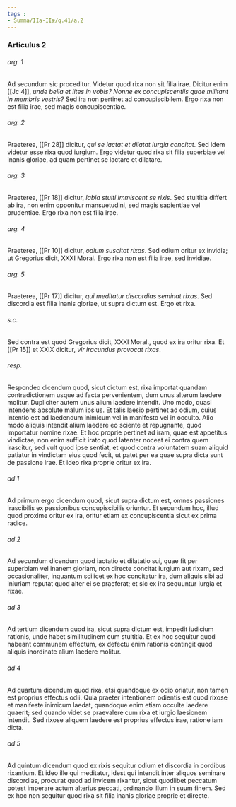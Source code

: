 ```yaml
---
tags : 
- Summa/IIa-IIæ/q.41/a.2
---
```


### Articulus 2

###### arg. 1
Ad secundum sic proceditur. Videtur quod rixa non sit filia irae. Dicitur enim [[Jc 4]], *unde bella et lites in vobis? Nonne ex concupiscentiis quae militant in membris vestris?* Sed ira non pertinet ad concupiscibilem. Ergo rixa non est filia irae, sed magis concupiscentiae.

###### arg. 2
Praeterea, [[Pr 28]] dicitur, *qui se iactat et dilatat iurgia concitat*. Sed idem videtur esse rixa quod iurgium. Ergo videtur quod rixa sit filia superbiae vel inanis gloriae, ad quam pertinet se iactare et dilatare.

###### arg. 3
Praeterea, [[Pr 18]] dicitur, *labia stulti immiscent se rixis*. Sed stultitia differt ab ira, non enim opponitur mansuetudini, sed magis sapientiae vel prudentiae. Ergo rixa non est filia irae.

###### arg. 4
Praeterea, [[Pr 10]] dicitur, *odium suscitat rixas*. Sed odium oritur ex invidia; ut Gregorius dicit, XXXI Moral. Ergo rixa non est filia irae, sed invidiae.

###### arg. 5
Praeterea, [[Pr 17]] dicitur, *qui meditatur discordias seminat rixas*. Sed discordia est filia inanis gloriae, ut supra dictum est. Ergo et rixa.

###### s.c.
Sed contra est quod Gregorius dicit, XXXI Moral., quod ex ira oritur rixa. Et [[Pr 15]] et XXIX dicitur, *vir iracundus provocat rixas*.

###### resp.
Respondeo dicendum quod, sicut dictum est, rixa importat quandam contradictionem usque ad facta pervenientem, dum unus alterum laedere molitur. Dupliciter autem unus alium laedere intendit. Uno modo, quasi intendens absolute malum ipsius. Et talis laesio pertinet ad odium, cuius intentio est ad laedendum inimicum vel in manifesto vel in occulto. Alio modo aliquis intendit alium laedere eo sciente et repugnante, quod importatur nomine rixae. Et hoc proprie pertinet ad iram, quae est appetitus vindictae, non enim sufficit irato quod latenter noceat ei contra quem irascitur, sed vult quod ipse sentiat, et quod contra voluntatem suam aliquid patiatur in vindictam eius quod fecit, ut patet per ea quae supra dicta sunt de passione irae. Et ideo rixa proprie oritur ex ira.

###### ad 1
Ad primum ergo dicendum quod, sicut supra dictum est, omnes passiones irascibilis ex passionibus concupiscibilis oriuntur. Et secundum hoc, illud quod proxime oritur ex ira, oritur etiam ex concupiscentia sicut ex prima radice.

###### ad 2
Ad secundum dicendum quod iactatio et dilatatio sui, quae fit per superbiam vel inanem gloriam, non directe concitat iurgium aut rixam, sed occasionaliter, inquantum scilicet ex hoc concitatur ira, dum aliquis sibi ad iniuriam reputat quod alter ei se praeferat; et sic ex ira sequuntur iurgia et rixae.

###### ad 3
Ad tertium dicendum quod ira, sicut supra dictum est, impedit iudicium rationis, unde habet similitudinem cum stultitia. Et ex hoc sequitur quod habeant communem effectum, ex defectu enim rationis contingit quod aliquis inordinate alium laedere molitur.

###### ad 4
Ad quartum dicendum quod rixa, etsi quandoque ex odio oriatur, non tamen est proprius effectus odii. Quia praeter intentionem odientis est quod rixose et manifeste inimicum laedat, quandoque enim etiam occulte laedere quaerit; sed quando videt se praevalere cum rixa et iurgio laesionem intendit. Sed rixose aliquem laedere est proprius effectus irae, ratione iam dicta.

###### ad 5
Ad quintum dicendum quod ex rixis sequitur odium et discordia in cordibus rixantium. Et ideo ille qui meditatur, idest qui intendit inter aliquos seminare discordias, procurat quod ad invicem rixantur, sicut quodlibet peccatum potest imperare actum alterius peccati, ordinando illum in suum finem. Sed ex hoc non sequitur quod rixa sit filia inanis gloriae proprie et directe.

